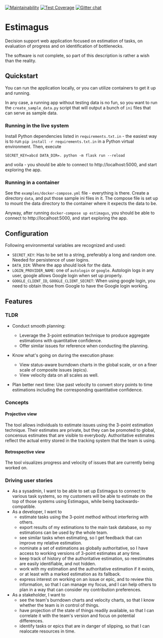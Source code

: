 [![Maintainability](https://api.codeclimate.com/v1/badges/b3ef0f1a152d3e197aa1/maintainability)](https://codeclimate.com/github/matejak/estimagus/maintainability)
[![Test Coverage](https://api.codeclimate.com/v1/badges/b3ef0f1a152d3e197aa1/test_coverage)](https://codeclimate.com/github/matejak/estimagus/test_coverage)
[![Gitter chat](https://badges.gitter.im/gitterHQ/gitter.png)](https://app.gitter.im/#/room/#estimagus:gitter.im)

# Estimagus

Decision support web application focused on estimation of tasks, on evaluation of progress and on identification of bottlenecks.

The software is not complete, so part of this description is rather a wish than the reality.


## Quickstart

You can run the application locally, or you can utilize containers to get it up and running.

In any case, a running app without testing data is no fun, so you want to run the `create_sample_data.py` script that will output a bunch of `ini` files that can serve as sample data.


### Running in the live system

Install Python dependencies listed in `requirements.txt.in` - the easiest way is to run `pip install -r requirements.txt.in` in a Python virtual environment.
Then, execute

```
SECRET_KEY=abcd DATA_DIR=. python -m flask run --reload
```

and voila - you should be able to connect to http://localhost:5000, and start exploring the app.


### Running in a container

See the `examples/docker-compose.yml` file - everything is there.
Create a directory `data`, and put those sample ini files in it.
The compose file is set up to mount the data directory to the container where it expects the data to be.

Anyway, after running `docker-compose up estimagus`, you should be able to connect to http://localhost:5000, and start exploring the app.


## Configuration

Following environmental variables are recognized and used:

- `SECRET_KEY`: Has to be set to a string, preferably a long and random one. Needed for persistence of user logins.
- `DATA_DIR`: Where the app should look for the data.
- `LOGIN_PROVIDER_NAME`: one of `autologin` or `google`. Autologin logs in any user, google allows Google login when set up properly.
- `GOOGLE_CLIENT_ID`, `GOOGLE_CLIENT_SECRET`: When using google login, you need to obtain those from Google to have the Google login working.


## Features

### TLDR

- Conduct smooth planning:

  - Leverage the 3-point estimation technique to produce aggregate estimations with quantitative confidence.
  - Offer similar issues for reference when conducting the planning.

- Know what's going on during the execution phase:

  - View status-aware burndown charts in the global scale, or on a finer scale of composite issues (epics).
  - View velocity data on all scales as well.

- Plan better next time: Use past velocity to convert story points to time estimations including the corresponding quantitative confidence.


### Concepts

#### Projective view

The tool allows individuals to estimate issues using the 3-point estimation technique.
Their estimates are private, but they can be promoted to global, concensus estimates that are visible to everybody.
Authoritative estimates reflect the actual entry stored in the tracking system that the team is using.


#### Retrospective view

The tool visualizes progress and velocity of issues that are currently being worked on.


### Driving user stories

- As a sysadmin, I want to be able to set up Estimagus to connect to various task systems, so my customers will be able to estimate on the top of those systems using Estimagus, while being backwards-compatible.
- As a developer, I want to
  - estimate tasks using the 3-point method without interfering with others.
  - export results of my estimations to the main task database, so my estimations can be used by the whole team.
  - see similar tasks when estimating, so I get feedback that can improve my relative estimation.
  - nominate a set of estimations as globally authoritative, so I have access to working versions of 3-point estimates at any time.
  - keep track of history of the authoritative estimation, so reestimates are easily identifiable, and not hidden.
  - work with my estimation and the authoritative estimation if it exists, or at least with a marked estimation as its fallback.
  - express interest on working on an issue or epic, and to review this information, so that I can manage my focus, and I can help others to plan in a way that can consider my contribution preferences.
- As a stakeholder, I want to
  - see the team's burndown charts and velocity charts, so that I know whether the team is in control of things.
  - have projection of the state of things readily available, so that I can correlate it with the team's version and focus on potential differences.
  - identify tasks or epics that are in danger of slipping, so that I can realocate resources in time.

